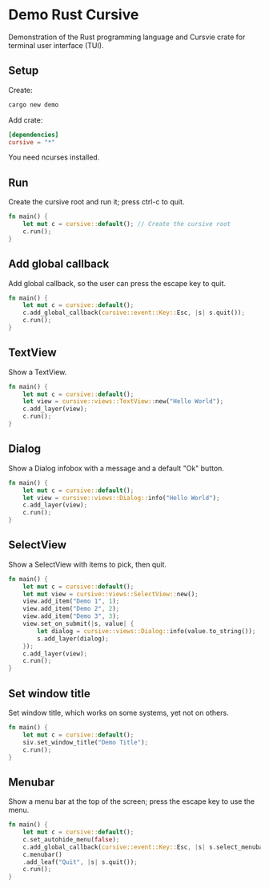 # Demo Rust Cursive

Demonstration of the Rust programming language and Cursvie crate for terminal user interface (TUI).


## Setup

Create:

```sh
cargo new demo
```

Add crate:

```toml
[dependencies]
cursive = "*"
```

You need ncurses installed.


## Run

Create the cursive root and run it; press ctrl-c to quit.

```rust
fn main() {
    let mut c = cursive::default(); // Create the cursive root
    c.run();
}
```


## Add global callback

Add global callback, so the user can press the escape key to quit.

```rust
fn main() {
    let mut c = cursive::default();
    c.add_global_callback(cursive::event::Key::Esc, |s| s.quit());
    c.run();
}
```


## TextView

Show a TextView.

```rust
fn main() {
    let mut c = cursive::default();
    let view = cursive::views::TextView::new("Hello World");
    c.add_layer(view);
    c.run();
}
```


## Dialog

Show a Dialog infobox with a message and a default "Ok" button.

```rust
fn main() {
    let mut c = cursive::default();
    let view = cursive::views::Dialog::info("Hello World");
    c.add_layer(view);
    c.run();
}
```


## SelectView

Show a SelectView with items to pick, then quit.

```rust
fn main() {
    let mut c = cursive::default();
    let mut view = cursive::views::SelectView::new();
    view.add_item("Demo 1", 1);
    view.add_item("Demo 2", 2);
    view.add_item("Demo 3", 3);
    view.set_on_submit(|s, value| {
        let dialog = cursive::views::Dialog::info(value.to_string());
        s.add_layer(dialog);
    });
    c.add_layer(view);
    c.run();
}
```


## Set window title

Set window title, which works on some systems, yet not on others.

```rust
fn main() {
    let mut c = cursive::default();
    siv.set_window_title("Demo Title");
    c.run();
}
```


## Menubar

Show a menu bar at the top of the screen; press the escape key to use the menu.

```rust
fn main() {
    let mut c = cursive::default();
    c.set_autohide_menu(false);
    c.add_global_callback(cursive::event::Key::Esc, |s| s.select_menubar());
    c.menubar()
    .add_leaf("Quit", |s| s.quit());
    c.run();
}
```

